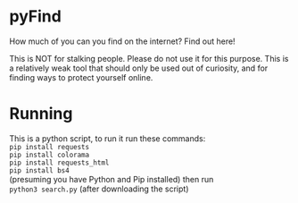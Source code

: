 # pyFind

How much of you can you find on the internet? Find out here!

This is NOT for stalking people. Please do not use it for this purpose. This is a relatively weak tool that should only be used out of curiosity, and for finding ways to protect yourself online.

# Running
This is a python script, to run it run these commands: </br>
`pip install requests`</br>
`pip install colorama`</br>
`pip install requests_html`</br>
`pip install bs4`</br>
(presuming you have Python and Pip installed) then run</br>
`python3 search.py` (after downloading the script)